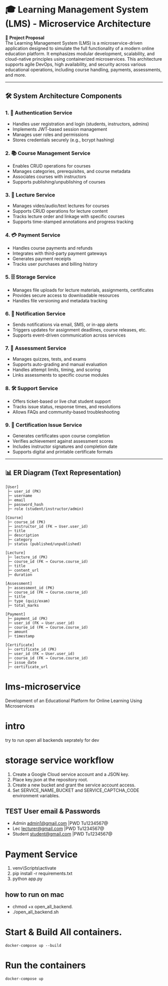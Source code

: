 # 🎓 Learning Management System (LMS) - Microservice Architecture

📅 **Project Proposal**  
The Learning Management System (LMS) is a microservice-driven application designed to simulate the full functionality of a modern online education platform. It emphasizes modular development, scalability, and cloud-native principles using containerized microservices. This architecture supports agile DevOps, high availability, and security across various educational operations, including course handling, payments, assessments, and more.

---

## 🛠️ System Architecture Components

### 1. 🔐 Authentication Service
- Handles user registration and login (students, instructors, admins)
- Implements JWT-based session management
- Manages user roles and permissions
- Stores credentials securely (e.g., bcrypt hashing)

### 2. 📚 Course Management Service
- Enables CRUD operations for courses
- Manages categories, prerequisites, and course metadata
- Associates courses with instructors
- Supports publishing/unpublishing of courses

### 3. 🎥 Lecture Service
- Manages video/audio/text lectures for courses
- Supports CRUD operations for lecture content
- Tracks lecture order and linkage with specific courses
- Supports time-stamped annotations and progress tracking

### 4. 💳 Payment Service
- Handles course payments and refunds
- Integrates with third-party payment gateways
- Generates payment receipts
- Tracks user purchases and billing history

### 5. 🗄️ Storage Service
- Manages file uploads for lecture materials, assignments, certificates
- Provides secure access to downloadable resources
- Handles file versioning and metadata tracking

### 6. 🔔 Notification Service
- Sends notifications via email, SMS, or in-app alerts
- Triggers updates for assignment deadlines, course releases, etc.
- Supports event-driven communication across services

### 7. 📝 Assessment Service
- Manages quizzes, tests, and exams
- Supports auto-grading and manual evaluation
- Handles attempt limits, timing, and scoring
- Links assessments to specific course modules

### 8. 🛠️ Support Service
- Offers ticket-based or live chat student support
- Tracks issue status, response times, and resolutions
- Allows FAQs and community-based troubleshooting

### 9. 🏅 Certification Issue Service
- Generates certificates upon course completion
- Verifies achievement against assessment scores
- Includes instructor signatures and completion date
- Supports digital and printable certificate formats

---

## 📊 ER Diagram (Text Representation)

```text
[User]
 ├─ user_id (PK)
 ├─ username
 ├─ email
 ├─ password_hash
 ├─ role (student/instructor/admin)

[Course]
 ├─ course_id (PK)
 ├─ instructor_id (FK → User.user_id)
 ├─ title
 ├─ description
 ├─ category
 ├─ status (published/unpublished)

[Lecture]
 ├─ lecture_id (PK)
 ├─ course_id (FK → Course.course_id)
 ├─ title
 ├─ content_url
 ├─ duration

[Assessment]
 ├─ assessment_id (PK)
 ├─ course_id (FK → Course.course_id)
 ├─ title
 ├─ type (quiz/exam)
 ├─ total_marks

[Payment]
 ├─ payment_id (PK)
 ├─ user_id (FK → User.user_id)
 ├─ course_id (FK → Course.course_id)
 ├─ amount
 ├─ timestamp

[Certificate]
 ├─ certificate_id (PK)
 ├─ user_id (FK → User.user_id)
 ├─ course_id (FK → Course.course_id)
 ├─ issue_date
 ├─ certificate_url

```

# lms-microservice
Development of an Educational Platform for Online Learning Using Microservices

# intro

try to run open all backends seprately for dev


# storage service workflow

1. Create a Google Cloud service account and a JSON key.
2. Place key.json at the repository root.
3. Create a new bucket and grant the service account access.
4. Set SERVICE_NAME_BUCKET and SERVICE_CAPTCHA_CODE environment variables.

## TEST User email & Passwords
- Admin admin1@gmail.com    |PWD Tu1234567@
- Lec  lecturer@gmail.com   |PWD  Tu1234567@
- Student student@gmail.com |PWD Tu1234567@

# Payment Service
1. venv\Scripts\activate
2. pip install -r requirements.txt
3. python app.py
## how to run on mac
- chmod +x open_all_backend.
- ./open_all_backend.sh


# Start & Build All containers.
```
docker-compose up --build
```
# Run the containers
```
docker-compose up
```